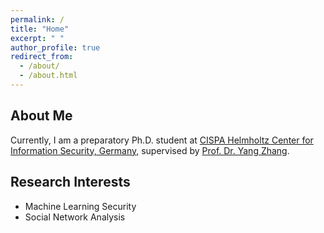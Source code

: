 ```yaml
---
permalink: /
title: "Home"
excerpt: " "
author_profile: true
redirect_from: 
  - /about/
  - /about.html
---
```

## About Me
Currently, I am a preparatory Ph.D. student at [CISPA Helmholtz Center for Information Security, Germany](https://cispa.de/en), supervised by [Prof. Dr. Yang Zhang](https://yangzhangalmo.github.io/). 

## Research Interests
* Machine Learning Security
* Social Network Analysis

<!-- ## Miscellaneous

### Hobbies

#### Travel
* Carried by my girlfriend.
* Especially ancient ruins.

#### Electronic games
* League of Legends
  * The former Master Challenger in the bottom lane, but now Volibear is dead.
  * Being carried by the supervisor and senior apprentices XD.
* DNF 
  * Old guy's game, :D
  * One attack 999999

### Others
Let me think...)-->
